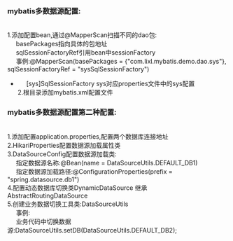 ### mybatis多数据源配置:
<br/>1.添加配置bean,通过@MapperScan扫描不同的dao包:
<br/>&nbsp;&nbsp;&nbsp;&nbsp; basePackages指向具体的包地址
<br/>&nbsp;&nbsp;&nbsp;&nbsp; sqlSessionFactoryRef引用bean中sessionFactory
<br/>&nbsp;&nbsp;&nbsp;&nbsp; 事例:@MapperScan(basePackages = {"com.lixl.mybatis.demo.dao.sys"}, sqlSessionFactoryRef = "sysSqlSessionFactory")
 - &nbsp;&nbsp;&nbsp;&nbsp; [sys]SqlSessionFactory sys对应properties文件中的sys配置
<br/>2.根目录添加mybatis.xml配置文件
### mybatis多数据源配置第二种配置:
<br/>1.添加配置application.properties,配置两个数据库连接地址
<br/>2.HikariProperties配置数据源加载属性类
<br/>3.DataSourceConfig配置数据源加载类:
    <br/>&nbsp;&nbsp;&nbsp;&nbsp; 指定数据源名称:@Bean(name = DataSourceUtils.DEFAULT_DB1)
    <br/>&nbsp;&nbsp;&nbsp;&nbsp; 指定数据源加载路径:@ConfigurationProperties(prefix = "spring.datasource.db1")
<br/>4.配置动态数据库切换类DynamicDataSource 继承 AbstractRoutingDataSource
<br/>5.创建业务数据切换工具类:DataSourceUtils
<br/>&nbsp;&nbsp;&nbsp;&nbsp; 事例:
<br/>&nbsp;&nbsp;&nbsp;&nbsp; 业务代码中切换数据源:DataSourceUtils.setDB(DataSourceUtils.DEFAULT_DB2);
